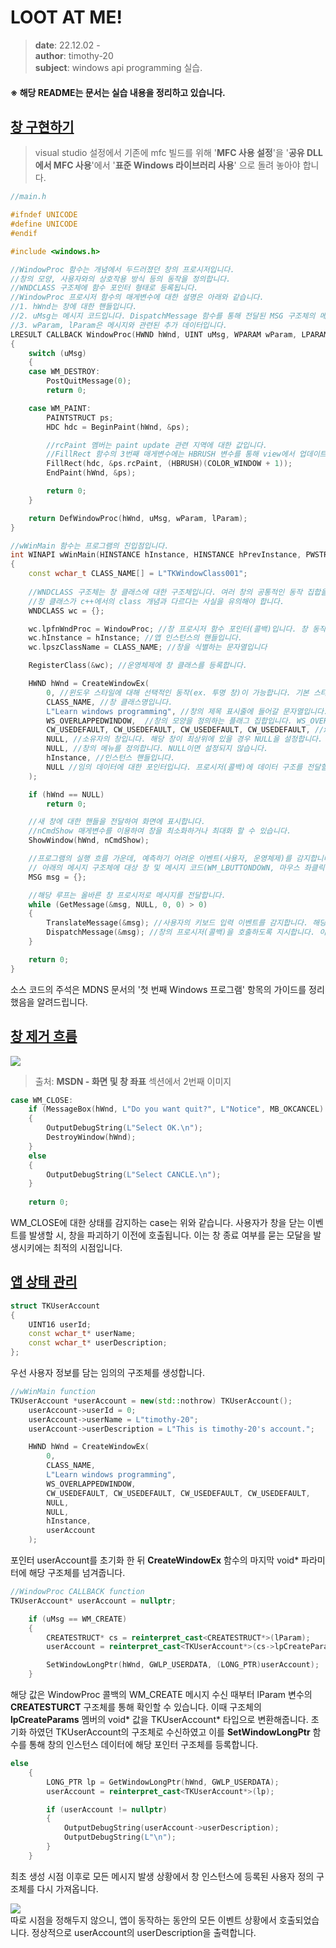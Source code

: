 # LOOT AT ME!

> **date**: 22.12.02 - <br>
> **author**: timothy-20 <br>
> **subject**: windows api programming 실습.

#### ※ 해당 README는 문서는 실습 내용을 정리하고 있습니다.

[창 구현하기](https://learn.microsoft.com/ko-kr/windows/win32/learnwin32/your-first-windows-program)
---

> visual studio 설정에서 기존에 mfc 빌드를 위해 '**MFC 사용 설정**'을
> '**공유 DLL에서 MFC 사용**'에서 '**표준 Windows 라이브러리 사용**' 으로 돌려 놓아야 합니다.

```c++
//main.h

#ifndef UNICODE
#define UNICODE
#endif

#include <windows.h>

//WindowProc 함수는 개념에서 두드러졌던 창의 프로시저입니다.
//창의 모양, 사용자와의 상호작용 방식 등의 동작을 정의합니다.
//WNDCLASS 구조체에 함수 포인터 형태로 등록됩니다.
//WindowProc 프로시저 함수의 매게변수에 대한 설명은 아래와 같습니다.
//1. hWnd는 창에 대한 핸들입니다.
//2. uMsg는 메시지 코드입니다. DispatchMessage 함수를 통해 전달된 MSG 구조체의 메시지 코드가 맞습니다.
//3. wParam, lParam은 메시지와 관련된 추가 데이터입니다.
LRESULT CALLBACK WindowProc(HWND hWnd, UINT uMsg, WPARAM wParam, LPARAM lParam) //CALLBACK은 함수에 대한 호출 규칙입니다.
{
	switch (uMsg)
	{
	case WM_DESTROY:
		PostQuitMessage(0);
		return 0;

	case WM_PAINT:
		PAINTSTRUCT ps;
		HDC hdc = BeginPaint(hWnd, &ps);

        //rcPaint 멤버는 paint update 관련 지역에 대한 값입니다.
        //FillRect 함수의 3번째 매게변수에는 HBRUSH 변수를 통해 view에서 업데이트 될 색상을 지정합니다.
		FillRect(hdc, &ps.rcPaint, (HBRUSH)(COLOR_WINDOW + 1));
		EndPaint(hWnd, &ps);

		return 0;
	}

	return DefWindowProc(hWnd, uMsg, wParam, lParam);
}

//wWinMain 함수는 프로그램의 진입점입니다.
int WINAPI wWinMain(HINSTANCE hInstance, HINSTANCE hPrevInstance, PWSTR pCmdLine, int nCmdShow)
{
	const wchar_t CLASS_NAME[] = L"TKWindowClass001";
    
    //WNDCLASS 구조체는 창 클래스에 대한 구조체입니다. 여러 창의 공통적인 동작 집합을 정의합니다.
    //창 클래스가 c++에서의 class 개념과 다르다는 사실을 유의해야 합니다.
	WNDCLASS wc = {};

	wc.lpfnWndProc = WindowProc; //창 프로시저 함수 포인터(콜백)입니다. 창 동작의 대부분을 정의합니다.
	wc.hInstance = hInstance; //앱 인스턴스의 핸들입니다.
	wc.lpszClassName = CLASS_NAME; //창을 식별하는 문자열입니다

	RegisterClass(&wc); //운영체제에 창 클래스를 등록합니다.

	HWND hWnd = CreateWindowEx(
		0, //윈도우 스타일에 대해 선택적인 동작(ex. 투명 창)이 가능합니다. 기본 스타일은 0을 설정합니다.
		CLASS_NAME, //창 클래스명입니다.
		L"Learn windows programming", //창의 제목 표시줄에 들어갈 문자열입니다.
		WS_OVERLAPPEDWINDOW,  //창의 모양을 정의하는 플래그 집합입니다. WS_OVERLAPPEDWINDOW는 모든 창의 일반적인 스타일이 전부 정의되어 있습니다.
		CW_USEDEFAULT, CW_USEDEFAULT, CW_USEDEFAULT, CW_USEDEFAULT, //x, y, cx, cy, 위치 및 크기에 대한 정의입니다.
		NULL, //소유자의 창입니다. 해당 창이 최상위에 있을 경우 NULL을 설정합니다.
		NULL, //창의 메뉴를 정의합니다. NULL이면 설정되지 않습니다.
		hInstance, //인스턴스 핸들입니다.
		NULL //임의 데이터에 대한 포인터입니다. 프로시저(콜백)에 데이터 구조를 전달할 수 있습니다.
	);

	if (hWnd == NULL) 
		return 0;

    //새 창에 대한 핸들을 전달하여 화면에 표시합니다.
    //nCmdShow 매게변수를 이용하여 창을 최소화하거나 최대화 할 수 있습니다.
	ShowWindow(hWnd, nCmdShow);

    //프로그램의 실행 흐름 가운데, 예측하기 어려운 이벤트(사용자, 운영체제)를 감지합니다.
    // 아래의 메시지 구조체에 대상 창 및 메시지 코드(WM_LBUTTONDOWN, 마우스 좌클릭에 대한 코드)가 포함됩니다.
	MSG msg = {};

    //해당 루프는 올바른 창 프로시저로 메시지를 전달합니다.
	while (GetMessage(&msg, NULL, 0, 0) > 0)
	{
		TranslateMessage(&msg); //사용자의 키보드 입력 이벤트를 감지합니다. 해당 함수는 DispatchMessage보다 먼저 발생해야 합니다.
		DispatchMessage(&msg); //창의 프로시저(콜백)을 호출하도록 지시합니다. 이때 GetMessage 통해 받았던(msg 구조체에 담긴) 이벤트를 프로시저에 전달합니다.
	}

	return 0;
}
```

소스 코드의 주석은 MDNS 문서의 '첫 번째 Windows 프로그램' 항목의 가이드를 정리했음을 알려드립니다.

[창 제거 흐름](https://learn.microsoft.com/ko-kr/windows/win32/learnwin32/closing-the-window)
---

<img src="public/window-close-flow.png">

> 출처: **MSDN - 화면 및 창 좌표** 섹션에서 2번째 이미지 

```c++
case WM_CLOSE:
    if (MessageBox(hWnd, L"Do you want quit?", L"Notice", MB_OKCANCEL) == IDOK)
    {
        OutputDebugString(L"Select OK.\n");
        DestroyWindow(hWnd);
    }
    else
    {
        OutputDebugString(L"Select CANCLE.\n");
    }
			
    return 0;
```
WM_CLOSE에 대한 상태를 감지하는 case는 위와 같습니다.
사용자가 창을 닫는 이벤트를 발생할 시, 창을 파괴하기 이전에 호출됩니다. 이는 창 종료 여부를 묻는 모달을 발생시키에는 최적의 시점입니다.

[앱 상태 관리](https://learn.microsoft.com/ko-kr/windows/win32/learnwin32/managing-application-state-)
---

```c++
struct TKUserAccount
{
	UINT16 userId;
	const wchar_t* userName;
	const wchar_t* userDescription;
};
```

우선 사용자 정보를 담는 임의의 구조체를 생성합니다.

```c++
//wWinMain function
TKUserAccount *userAccount = new(std::nothrow) TKUserAccount();
	userAccount->userId = 0;
	userAccount->userName = L"timothy-20";
	userAccount->userDescription = L"This is timothy-20's account.";

	HWND hWnd = CreateWindowEx(
		0,
		CLASS_NAME,
		L"Learn windows programming",
		WS_OVERLAPPEDWINDOW,
		CW_USEDEFAULT, CW_USEDEFAULT, CW_USEDEFAULT, CW_USEDEFAULT,
		NULL,
		NULL,
		hInstance,
		userAccount
	);
```

포인터 userAccount를 초기화 한 뒤 **CreateWindowEx** 함수의 마지막 void* 파라미터에 해당 구조체를 넘겨줍니다.

```c++
//WindowProc CALLBACK function
TKUserAccount* userAccount = nullptr;

	if (uMsg == WM_CREATE)
	{
		CREATESTRUCT* cs = reinterpret_cast<CREATESTRUCT*>(lParam);
		userAccount = reinterpret_cast<TKUserAccount*>(cs->lpCreateParams);

		SetWindowLongPtr(hWnd, GWLP_USERDATA, (LONG_PTR)userAccount);
	}
```

해당 값은 WindowProc 콜백의 WM_CREATE 메시지 수신 때부터 lParam 변수의 **CREATESTURCT** 구조체를 통해 확인할 수 있습니다. 
이때 구조체의 **lpCreateParams** 멤버의 void* 값을 TKUserAccount* 타입으로 변환해줍니다.
초기화 하였던 TKUserAccount의 구조체로 수신하였고 이를 **SetWindowLongPtr** 함수를 통해 창의 인스턴스 데이터에 해당 포인터 구조체를 등록합니다.

```c++
else 
	{
		LONG_PTR lp = GetWindowLongPtr(hWnd, GWLP_USERDATA);
		userAccount = reinterpret_cast<TKUserAccount*>(lp);

		if (userAccount != nullptr)
		{
			OutputDebugString(userAccount->userDescription);
			OutputDebugString(L"\n");
		}
	}
```
최초 생성 시점 이후로 모든 메시지 발생 상황에서 창 인스턴스에 등록된 사용자 정의 구조체를 다시 가져옵니다.

<img src="public/result-screenshot/22_12_02_/debug-result-221202-01.PNG"><br>
따로 시점을 정해두지 않으니, 앱이 동작하는 동안의 모든 이벤트 상황에서 호출되었습니다. 정상적으로 userAccount의 userDescription을 출력합니다.

